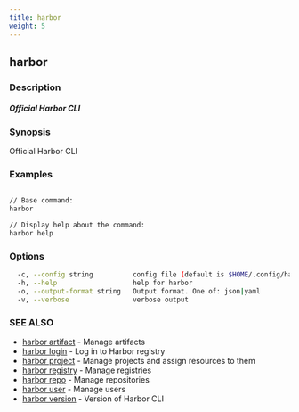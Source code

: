 ```yaml
---
title: harbor
weight: 5
---
```

## harbor

### Description

##### Official Harbor CLI

### Synopsis

Official Harbor CLI

### Examples

```sh

// Base command:
harbor

// Display help about the command:
harbor help

```

### Options

```sh
  -c, --config string          config file (default is $HOME/.config/harbor-cli/config.yaml)
  -h, --help                   help for harbor
  -o, --output-format string   Output format. One of: json|yaml
  -v, --verbose                verbose output
```

### SEE ALSO

* [harbor artifact](harbor-artifact.md)	 - Manage artifacts
* [harbor login](harbor-login.md)	 - Log in to Harbor registry
* [harbor project](harbor-project.md)	 - Manage projects and assign resources to them
* [harbor registry](harbor-registry.md)	 - Manage registries
* [harbor repo](harbor-repo.md)	 - Manage repositories
* [harbor user](harbor-user.md)	 - Manage users
* [harbor version](harbor-version.md)	 - Version of Harbor CLI

